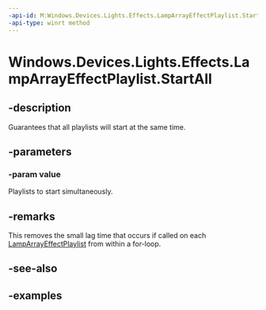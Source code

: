 ```yaml
---
-api-id: M:Windows.Devices.Lights.Effects.LampArrayEffectPlaylist.StartAll(Windows.Foundation.Collections.IIterable{Windows.Devices.Lights.Effects.LampArrayEffectPlaylist})
-api-type: winrt method
---
```


<!-- Method syntax.
public void LampArrayEffectPlaylist.StartAll(IIterable<LampArrayEffectPlaylist> value)
-->

# Windows.Devices.Lights.Effects.LampArrayEffectPlaylist.StartAll

## -description
Guarantees that all playlists will start at the same time.
## -parameters
### -param value
Playlists to start simultaneously.
## -remarks
This removes the small lag time that occurs if called on each [LampArrayEffectPlaylist](lamparrayeffectplaylist.md) from within a for-loop.
## -see-also

## -examples

